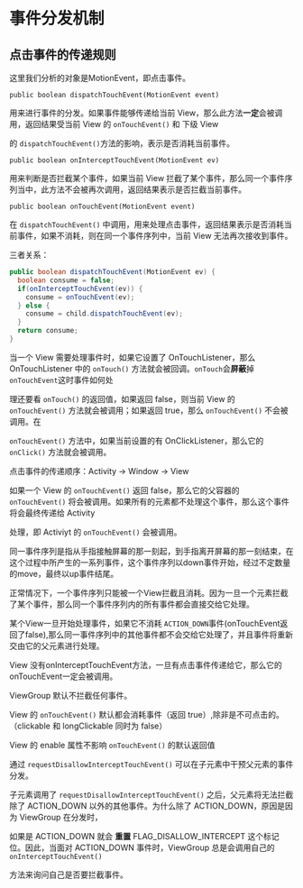 # 事件分发机制

## 点击事件的传递规则  

这里我们分析的对象是MotionEvent，即点击事件。

`public boolean dispatchTouchEvent(MotionEvent event)`

  用来进行事件的分发。如果事件能够传递给当前 View，那么此方法**一定**会被调用，返回结果受当前 View 的 `onTouchEvent()` 和 下级 View 

  的 `dispatchTouchEvent()`方法的影响，表示是否消耗当前事件。

`public boolean onInterceptTouchEvent(MotionEvent ev)`

  用来判断是否拦截某个事件，如果当前 View 拦截了某个事件，那么同一个事件序列当中，此方法不会被再次调用，返回结果表示是否拦截当前事件。

`public boolean onTouchEvent(MotionEvent event)`

  在 `dispatchTouchEvent()` 中调用，用来处理点击事件，返回结果表示是否消耗当前事件，如果不消耗，则在同一个事件序列中，当前 View 无法再次接收到事件。

三者关系：

```java
public boolean dispatchTouchEvent(MotionEvent ev) {
  boolean consume = false;
  if(onInterceptTouchEvent(ev)) {
    consume = onTouchEvent(ev);
  } else {
    consume = child.dispatchTouchEvent(ev);
  }
  return consume;
}
```

当一个 View 需要处理事件时，如果它设置了 OnTouchListener，那么 OnTouchListener 中的 `onTouch()` 方法就会被回调。`onTouch`会**屏蔽**掉`onTouchEvent`这时事件如何处

理还要看 `onTouch()` 的返回值，如果返回 false，则当前 View 的 `onTouchEvent()` 方法就会被调用；如果返回 true，那么 `onTouchEvent()` 不会被调用。在

 `onTouchEvent()` 方法中，如果当前设置的有 OnClickListener，那么它的 `onClick()` 方法就会被调用。

点击事件的传递顺序：Activity -> Window -> View

如果一个 View 的 `onTouchEvent()` 返回 false，那么它的父容器的 `onTouchEvent()` 将会被调用。如果所有的元素都不处理这个事件，那么这个事件将会最终传递给 Activity 

处理，即 Activiyt 的 `onTouchEvent()` 会被调用。

同一事件序列是指从手指接触屏幕的那一刻起，到手指离开屏幕的那一刻结束，在这个过程中所产生的一系列事件，这个事件序列以down事件开始，经过不定数量的move，最终以up事件结尾。

正常情况下，一个事件序列只能被一个View拦截且消耗。因为一旦一个元素拦截了某个事件，那么同一个事件序列内的所有事件都会直接交给它处理。

某个View一旦开始处理事件，如果它不消耗 `ACTION_DOWN`事件(onTouchEvent返回了false),那么同一事件序列中的其他事件都不会交给它处理了，并且事件将重新交由它的父元素进行处理。

View 没有onInterceptTouchEvent方法，一旦有点击事件传递给它，那么它的onTouchEvent一定会被调用。 

ViewGroup 默认不拦截任何事件。

View 的 `onTouchEvent()` 默认都会消耗事件（返回 true）,除非是不可点击的。（clickable 和 longClickable 同时为 false）

View 的 enable 属性不影响 `onTouchEvent()` 的默认返回值

通过 `requestDisallowInterceptTouchEvent()` 可以在子元素中干预父元素的事件分发。

子元素调用了 `requestDisallowInterceptTouchEvent()` 之后，父元素将无法拦截除了 ACTION_DOWN 以外的其他事件。为什么除了 ACTION_DOWN，原因是因为 ViewGroup 在分发时，

如果是 ACTION_DOWN 就会 **重置** FLAG_DISALLOW_INTERCEPT 这个标记位。因此，当面对 ACTION_DOWN 事件时，ViewGroup 总是会调用自己的 `onInterceptTouchEvent()` 

方法来询问自己是否要拦截事件。

